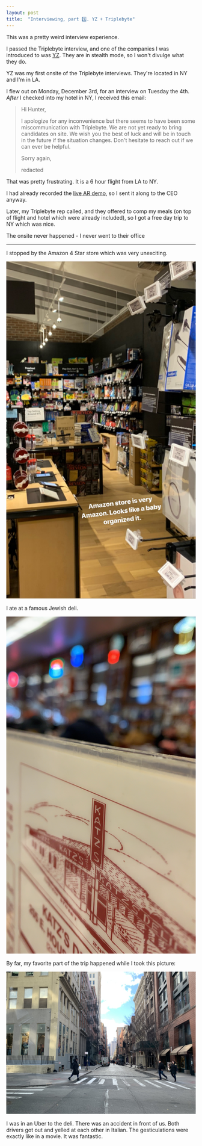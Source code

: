 ```yaml
---
layout: post
title:  "Interviewing, part 1️⃣. YZ + Triplebyte"
---
```


This was a pretty weird interview experience.

I passed the Triplebyte interview, and one of the companies I was introduced to was [YZ](yz.live). They are in stealth mode, so I won't divulge what they do.

YZ was my first onsite of the Triplebyte interviews. They're located in NY and I'm in LA.

I flew out on Monday, December 3rd, for an interview on Tuesday the 4th. _After_ I checked into my hotel in NY, I received this email:
> Hi Hunter,
>
> I apologize for any inconvenience but there seems to have been some miscommunication with Triplebyte. We are not yet ready to bring candidates on site. We wish you the best of luck and will be in touch in the future if the situation changes. Don't hesitate to reach out if we can ever be helpful.
>
> Sorry again,
>
> redacted

That was pretty frustrating. It is a 6 hour flight from LA to NY.

I had already recorded the [live AR demo](../../../2018/12/04/ar-plus-live-video.html), so I sent it along to the CEO anyway.

Later, my Triplebyte rep called, and they offered to comp my meals (on top of flight and hotel which were already included), so I got a free day trip to NY which was nice.

The onsite never happened - I never went to their office

----

I stopped by the Amazon 4 Star store which was very unexciting.

![Amazon store.](/img/interview-prep/2/amazon.jpeg)

I ate at a famous Jewish deli.

![Katz](/img/interview-prep/2/katz.jpeg)

By far, my favorite part of the trip happened while I took this picture:

![Pic of a road](/img/interview-prep/2/street.jpeg)

I was in an Uber to the deli. There was an accident in front of us. Both drivers got out and yelled at each other in Italian. The gesticulations were exactly like in a movie. It was fantastic.